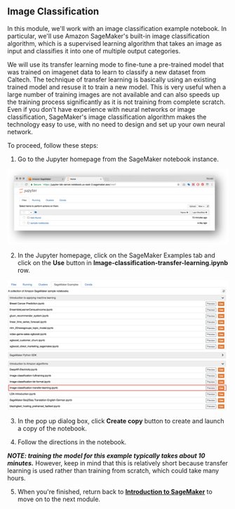 ## Image Classification 


In this module, we'll work with an image classification example notebook. In particular, we'll use Amazon SageMaker's built-in image classification algorithm, which is a supervised learning algorithm that takes an image as input and classifies it into one of multiple output categories. 

 We will use its transfer learning mode to fine-tune a pre-trained model that was trained on imagenet data to learn to classify a new dataset from Caltech. The technique of transfer learning is basically using an existing trained model and resuse it to train a new model. This is very useful when a large number of training images are not available and can also speeds up the training process significantly as it is not training from complete scratch. Even if you don't have experience with neural networks or image classification, SageMaker's image classification algorithm makes the technology easy to use, with no need to design and set up your own neural network.  

To proceed, follow these steps:

1. Go to the Jupyter homepage from the SageMaker notebook instance.

![Jupyter](./images/jupyter-homepage.png)

2. In the Jupyter homepage, click on the SageMaker Examples tab and click on the **Use** button in **Image-classification-transfer-learning.ipynb** row.

![classification](./images/image-classification-use.png)

3. In the pop up dialog box, click **Create copy** button to create and launch a copy of the notebook.

4. Follow the directions in the notebook.

***NOTE:  training the model for this example typically takes about 10 minutes.*** However, keep in mind that this is relatively short because transfer learning is used rather than training from scratch, which could take many hours.

5. When you're finished, return back to [**Introduction to SageMaker**](../Introduction) to move on to the next module.
